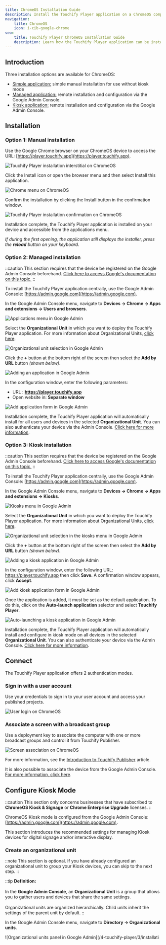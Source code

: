 ```yaml
---
title: ChromeOS Installation Guide
description: Install the Touchify Player application on a ChromeOS computer and configure a secure kiosk mode from the Google Admin Console.
navigation:
    title: ChromeOS
    icon: i-cib-google-chrome
seo:
    title: Touchify Player ChromeOS Installation Guide
    description: Learn how the Touchify Player application can be installed and run in secure kiosk mode on screens with a ChromeOS player
---
```


## Introduction

Three installation options are available for ChromeOS:

- [Simple application:](#option-1-manual-installation) simple manual installation for use without kiosk mode
- [Managed application:](#option-2-managed-installation) remote installation and configuration via the Google Admin Console.
- [Kiosk application:](#option-3-kiosk-installation) remote installation and configuration via the Google Admin Console.

## Installation

### Option 1: Manual installation

Use the Google Chrome browser on your ChromeOS device to access the URL: [https://player.touchify.app](https://player.touchify.app).

![Touchify Player installation interstitial on ChromeOS](/4-touchify-player/3-installation/4-chromeos/fr-player-chrome-interstitiel.webp)

Click the Install icon or open the browser menu and then select Install this application.

![Chrome menu on ChromeOS](/4-touchify-player/3-installation/4-chromeos/fr-player-chrome-menu.webp)

Confirm the installation by clicking the Install button in the confirmation window.

![Touchify Player installation confirmation on ChromeOS](/4-touchify-player/3-installation/4-chromeos/fr-player-chrome-confirm.webp)

Installation complete, the Touchify Player application is installed on your device and accessible from the applications menu.

*If during the first opening, the application still displays the installer, press the **reload** button on your keyboard.*

### Option 2: Managed installation

::caution
This section requires that the device be registered on the Google Admin Console beforehand.
[Click here to access Google's documentation on this topic.](https://support.google.com/chrome/a/answer/1360534?sjid=16269526045111143596-EU)
::

To install the Touchify Player application centrally, use the Google Admin Console: [https://admin.google.com](https://admin.google.com).

In the Google Admin Console menu, navigate to **Devices → Chrome → Apps and extensions → Users and browsers**.

![Applications menu in Google Admin](/4-touchify-player/3-installation/4-chromeos/fr-player-chrome-admin-apps.webp)


Select the **Organizational Unit** in which you want to deploy the Touchify Player application.
For more information about Organizational Units, [click here](#creating-an-organizational-unit).

![Organizational unit selection in Google Admin](/4-touchify-player/3-installation/4-chromeos/fr-player-chrome-admin-apps-uo.webp)

Click the **+** button at the bottom right of the screen then select the **Add by URL** button *(shown below)*.

![Adding an application in Google Admin](/4-touchify-player/3-installation/4-chromeos/fr-player-chrome-admin-apps-ajout.webp)

In the configuration window, enter the following parameters:

- URL : **https://player.touchify.app**
- Open website in: **Separate window**

![Add application form in Google Admin](/4-touchify-player/3-installation/4-chromeos/fr-player-chrome-admin-apps-formulaire.webp)

Installation complete, the Touchify Player application will automatically install for all users and devices in the selected **Organizational Unit**.
You can also authenticate your device via the Admin Console. [Click here for more information](#associate-device-with-touchify-from-google-admin-console).

### Option 3: Kiosk installation

::caution
This section requires that the device be registered on the Google Admin Console beforehand.
[Click here to access Google's documentation on this topic.](https://support.google.com/chrome/a/answer/1360534?sjid=16269526045111143596-EU)
::

To install the Touchify Player application centrally, use the Google Admin Console: [https://admin.google.com](https://admin.google.com).

In the Google Admin Console menu, navigate to **Devices → Chrome → Apps and extensions → Kiosks**.

![Kiosks menu in Google Admin](/4-touchify-player/3-installation/4-chromeos/fr-player-chrome-admin-kiosque-apps.webp)

Select the **Organizational Unit** in which you want to deploy the Touchify Player application.
For more information about Organizational Units, [click here](#creating-an-organizational-unit).

![Organizational unit selection in the kiosks menu in Google Admin](/4-touchify-player/3-installation/4-chromeos/fr-player-chrome-admin-kiosque-apps-uo.webp)

Click the **+** button at the bottom right of the screen then select the **Add by URL** button *(shown below)*.

![Adding a kiosk application in Google Admin](/4-touchify-player/3-installation/4/chromeos/fr-player-chrome-admin-kiosque-apps-ajout.webp)

In the configuration window, enter the following URL: https://player.touchify.app then click **Save**. A confirmation window appears, click **Accept**.

![Add kiosk application form in Google Admin](/4-touchify-player/3-installation/4/chromeos/fr-player-chrome-admin-kiosque-apps-formulaire.webp)

Once the application is added, it must be set as the default application.
To do this, click on the **Auto-launch application** selector and select **Touchify Player**.

![Auto-launching a kiosk application in Google Admin](/4-touchify-player/3-installation/4/chromeos/fr-player-chrome-admin-kiosque-apps-boot.webp)

Installation complete, the Touchify Player application will automatically install and configure in kiosk mode on all devices in the selected **Organizational Unit**.
You can also authenticate your device via the Admin Console. [Click here for more information](#associate-device-with-touchify-from-google-admin-console).

## Connect

The Touchify Player application offers 2 authentication modes.

### Sign in with a user account

Use your credentials to sign in to your user account and access your published projects.

![User login on ChromeOS](/4-touchify-player/3-installation/4/chromeos/fr-player-chrome-connexion.webp)

### Associate a screen with a broadcast group

Use a deployment key to associate the computer with one or more broadcast groups and control it from Touchify Publisher.

![Screen association on ChromeOS](/4-touchify-player/3-installation/4/chromeos/fr-player-chrome-association.webp)

For more information, see the [Introduction to Touchify Publisher](../../touchify-publisher/introduction) article.

It is also possible to associate the device from the Google Admin Console. 
[For more information, click here](#associate-device-with-touchify-from-google-admin-console).

## Configure Kiosk Mode

::caution
This section only concerns businesses that have subscribed to **ChromeOS Kiosk & Signage** or **Chrome Enterprise Upgrade** licenses.
::

ChromeOS Kiosk mode is configured from the Google Admin Console: [https://admin.google.com](https://admin.google.com).

This section introduces the recommended settings for managing Kiosk devices for digital signage and/or interactive display.

### Create an organizational unit

::note
This section is optional. If you have already configured an organizational unit to group your Kiosk devices, you can skip to the next step.
::

::tip
**Definition:**
<br><br>
In the **Google Admin Console**, an **Organizational Unit** is a group that allows you to gather users and devices that share the same settings.
<br><br>
Organizational units are organized hierarchically. Child units inherit the settings of the parent unit by default.
::

In the Google Admin Console menu, navigate to **Directory → Organizational units**.

![Organizational units panel in Google Admin](/4-touchify-player/3/installati

